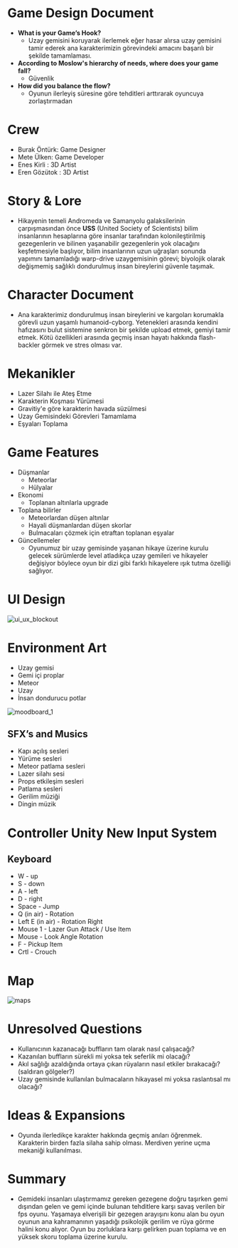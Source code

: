 # Game Design Document
- **What is your Game’s Hook?**
	- Uzay gemisini koruyarak ilerlemek eğer hasar alırsa uzay gemisini tamir ederek ana karakterimizin görevindeki amacını başarılı bir şekilde tamamlaması.
- **According to Moslow's hierarchy of needs, where does your game fall?**
	- Güvenlik
- **How did you balance the flow?**
	- Oyunun ilerleyiş süresine göre tehditleri arttırarak oyuncuya zorlaştırmadan  

# Crew
- Burak Öntürk: Game Designer 
- Mete Ülken: Game Developer
- Enes Kirli : 3D Artist 
- Eren Gözütok : 3D Artist 
# Story & Lore
- Hikayenin temeli Andromeda ve Samanyolu galaksilerinin çarpışmasından önce **USS**
  (United Society of Scientists) bilim insanlarının hesaplarına göre insanlar tarafından kolonileştirilmiş gezegenlerin ve bilinen yaşanabilir gezegenlerin yok olacağını keşfetmesiyle başlıyor, bilim insanlarının uzun uğraşları sonunda yapımını tamamladığı warp-drive uzaygemisinin görevi; biyolojik olarak değişmemiş sağlıklı dondurulmuş insan bireylerini güvenle taşımak.
  
# Character Document
- Ana karakterimiz dondurulmuş insan bireylerini ve kargoları korumakla görevli uzun yaşamlı humanoid-cyborg. Yetenekleri arasında kendini hafızasını bulut sistemine senkron bir şekilde upload etmek, gemiyi tamir etmek. Kötü özellikleri arasında geçmiş insan hayatı hakkında flash-backler görmek ve stres olması var. 

# Mekanikler
- Lazer Silahı ile Ateş Etme 
- Karakterin Koşması Yürümesi 
- Gravitiy'e göre karakterin havada süzülmesi 
- Uzay Gemisindeki Görevleri Tamamlama
- Eşyaları Toplama
# Game Features
- Düşmanlar
	- Meteorlar
	- Hülyalar
-  Ekonomi
	- Toplanan altınlarla upgrade
- Toplana bilirler
	- Meteorlardan düşen altınlar  
	- Hayali düşmanlardan düşen skorlar  
	- Bulmacaları çözmek için etraftan toplanan eşyalar
- Güncellemeler
	- Oyunumuz bir uzay gemisinde yaşanan hikaye üzerine kurulu gelecek sürümlerde level atladıkça uzay gemileri ve hikayeler değişiyor böylece oyun bir dizi gibi farklı hikayelere ışık tutma özelliği sağlıyor.
# UI Design

![ui_ux_blockout](https://github.com/meteulken/KargaKarga-GameJam/assets/54241620/a5ff7fa5-ec6d-45ee-89b1-50862fec4e0c)


# Environment Art

 - Uzay gemisi
 - Gemi içi proplar
 - Meteor
 - Uzay
 - İnsan dondurucu potlar
  
![moodboard_1](https://github.com/meteulken/KargaKarga-GameJam/assets/54241620/2ed272fe-3a07-4472-931b-9ac2078ab7cb)


## SFX’s and Musics
- Kapı açılış sesleri
- Yürüme sesleri
- Meteor patlama sesleri
- Lazer silahı sesi
- Props etkileşim sesleri
- Patlama sesleri
- Gerilim müziği
- Dingin müzik

# Controller Unity New Input System 
## Keyboard
- W - up 
- S - down 
- A - left 
- D - right 
- Space - Jump 
- Q (in air) - Rotation 
- Left E (in air) - Rotation Right 
- Mouse 1 - Lazer Gun Attack / Use Item 
- Mouse - Look Angle Rotation 
- F - Pickup Item 
- Crtl - Crouch

# Map
![maps](https://github.com/meteulken/KargaKarga-GameJam/assets/54241620/83d53a75-7a0c-424b-b826-df7c71100529)


# Unresolved Questions
- Kullanıcının kazanacağı buffların tam olarak nasıl çalışacağı? 
- Kazanılan buffların sürekli mi yoksa tek seferlik mi olacağı? 
- Akıl sağlığı azaldığında ortaya çıkan rüyaların nasıl etkiler bırakacağı? (saldıran gölgeler?)
- Uzay gemisinde kullanılan bulmacaların hikayasel mi yoksa raslantısal mı olacağı?

# Ideas & Expansions
- Oyunda ilerledikçe karakter hakkında geçmiş anıları öğrenmek. Karakterin birden fazla silaha sahip olması. Merdiven yerine uçma mekaniği kullanılması.
# Summary
- Gemideki insanları ulaştırmamız gereken gezegene doğru taşırken gemi dışından gelen ve gemi içinde bulunan tehditlere karşı savaş verilen bir fps oyunu. Yaşamaya elverişili bir gezegen arayışını konu alan bu oyun oyunun ana kahramanının yaşadığı psikolojik gerilim ve rüya görme halini konu alıyor. Oyun bu zorluklara karşı gelirken puan toplama ve en yüksek skoru toplama üzerine kurulu.
